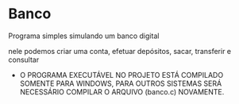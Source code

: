# Banco

Programa simples simulando um banco digital

nele podemos criar uma conta, efetuar depósitos, sacar, transferir e consultar
- O PROGRAMA EXECUTÁVEL NO PROJETO ESTÁ COMPILADO SOMENTE PARA WINDOWS,
PARA OUTROS SISTEMAS SERÁ NECESSÁRIO COMPILAR O ARQUIVO (banco.c) NOVAMENTE.
